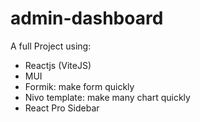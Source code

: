 # admin-dashboard
A full Project using:
+ Reactjs (ViteJS)
+ MUI 
+ Formik: make form quickly
+ Nivo template: make many chart quickly
+ React Pro Sidebar
